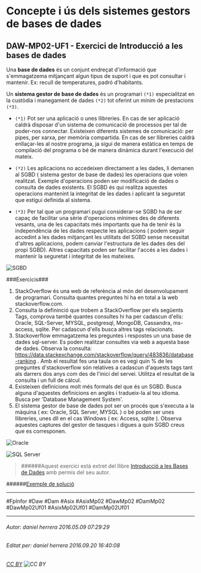 # Concepte i ús dels sistemes gestors de bases de dades
## DAW-MP02-UF1 - Exercici de Introducció a les bases de dades
Una **base de dades** és un conjunt endreçat d'informació que s'emmagatzema mitjançant algun tipus de suport i que es pot consultar i mantenir. Ex: recull de temperatures, padró d'habitants.

Un **sistema gestor de base de dades** és un programari `(*1)` especialitzat en la custòdia i manegament de dades `(*2)` tot oferint un mínim de prestacions `(*3)`.

* `(*1)` Pot ser una aplicació o unes llibreries. En cas de ser aplicació caldrà disposar d'un sistema de comunicació de processos per tal de poder-nos connectar. Existeixen diferents sistemes de comunicació: per pipes, per xarxa, per memòria compartida. En cas de ser llibreries caldrà enllaçar-les al nostre programa, ja sigui de manera estàtica en temps de compilació del programa o bé de manera dinàmica durant l'execució del mateix.

* `(*2)` Les aplicacions no accedeixen directament a les dades, li demanen al SGBD ( sistema gestor de base de dades) les operacions que volen realitzat. Exemple d'operacions poden ser modificació de dades o consulta de dades existents. El SGBD és qui realitza aquestes operacions mantenint la integritat de les dades i aplicant la seguretat que estigui definida al sistema.

* `(*3)` Per tal que un programari pugui considerar-se SGBD ha de ser capaç de facilitar una sèrie d'operacions mínimes des de diferents vesants, una de les capacitats més importants que ha de tenir és la independència de les dades respecte les aplicacions ( podem seguir accedint a les dades mitjançant les utilitats del SGBD sense necessitat d'altres aplicacions, podem canviar l'estructura de les dades des del propi SGBD). Altres capacitats poden ser facilitar l'accés a les dades i mantenir la seguretat i integritat de les mateixes.

![SGBD](http://i.imgur.com/qFuNOo6.png)

###Exercicis###

1. StackOverflow és una web de referència al món del desenvolupament de programari. Consulta quantes preguntes hi ha en total a la web stackoverflow.com. 
2. Consulta la defininció que trobem a StackOverflow per els següents Tags, comprova també quantes consultes hi ha per cadascun d'ells: Oracle, SQL-Server, MYSQL, postgresql, MongoDB, Cassandra, ms-access, sqlite. Per cadascun d'ells busca altres tags relacionats.
2. Stackoverflow emmagatzema les preguntes i respostes un una base de dades sql-server. Es poden realitzar consultes via web a aquesta base de dades. Observa la consulta: https://data.stackexchange.com/stackoverflow/query/483836/database-ranking . Amb el resultat fes una taula on es vegi quin % de les preguntes d'stackoverflow són relatives a cadascun d'aquests tags tant als darrers dos anys com des de l'inici del servei. Utilitza el resultat de la consulta i un full de càlcul.
4. Existeixen definicions molt més formals del que és un SGBD. Busca alguna d'aquestes definicions en anglès i tradueix-la al teu idioma. Busca per 'Database Management System'.
5. El sistema gestor de base de dades pot ser un procés que s'executa a la màquina ( ex: Oracle, SQL Server, MYSQL ) o bé poden ser unes llibreries, unes dll en el cas Windows ( ex: Access, sqlite ). Observa aquestes captures del gestor de tasques i digues a quin SGBD creus que es corresponen.

![Oracle](http://i.imgur.com/CbtJX2J.png)

![SQL Server](http://i.imgur.com/xGf5SUi.png)



>
>######Aquest exercici està extret del llibre [Introducció a les Bases de Dades](https://www.amazon.es/Introducci%C3%B3-Bases-Dades-asix-MP02-UF1/dp/153735096X) amb permís del seu autor.
>



######[Exemple de solució](https://drive.google.com/file/d/0B-mGiOFcUtNyM0JJbjBZWGJIa1U/view?usp=sharing)

---

#FpInfor #Daw #Dam #Asix #AsixMp02 #DawMp02 #DamMp02 #DawMp02Uf01 #AsixMp02Uf01 #DamMp02Uf01

---

###### Autor: daniel herrera 2016.05.09 07:29:29
###### Editat per: daniel herrera 2016.09.20 16:40:08
###### [CC BY](https://creativecommons.org/licenses/by/4.0/) ![CC BY](https://licensebuttons.net/l/by/3.0/80x15.png)
